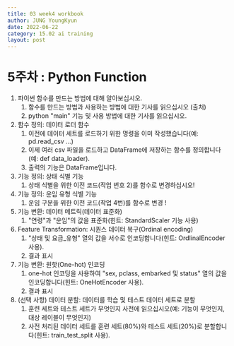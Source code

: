 ```yaml
---
title: 03 week4 workbook
author: JUNG YoungKyun
date: 2022-06-22
category: 15.02 ai training
layout: post
---
```


# 5주차 : Python Function
1. 파이썬 함수를 만드는 방법에 대해 알아보십시오.
    1. 함수를 만드는 방법과 사용하는 방법에 대한 기사를 읽으십시오 (출처)
    2. python "main" 기능 및 사용 방법에 대한 기사를 읽으십시오.
2. 함수 정의: 데이터 로더 함수
    1. 이전에 데이터 세트를 로드하기 위한 명령을 이미 작성했습니다(예: pd.read_csv …)
    2. 이제 여러 csv 파일을 로드하고 DataFrame에 저장하는 함수를 정의합니다(예: def data_loader).
    3. 출력의 기능은 DataFrame입니다.
3. 기능 정의: 상태 식별 기능
    1. 상태 식별을 위한 이전 코드(작업 번호 2)를 함수로 변경하십시오!
4. 기능 정의: 운임 유형 식별 기능
    1. 운임 구분을 위한 이전 코드(작업 4번)를 함수로 변경 !
5. 기능 변환: 데이터 메트릭(데이터 표준화)
    1. "연령"과 "운임"의 값을 표준화(힌트: StandardScaler 기능 사용)
6. Feature Transformation: 시퀀스 데이터 복구(Ordinal encoding)
    1. "상태 및 요금_유형" 열의 값을 서수로 인코딩합니다(힌트: OrdlinalEncoder 사용).
    2. 결과 표시
7. 기능 변환: 원핫(One-hot) 인코딩
    1. one-hot 인코딩을 사용하여 "sex, pclass, embarked 및 status" 열의 값을 인코딩합니다(힌트: OneHotEncoder 사용).
    2. 결과 표시
8. (선택 사항) 데이터 분할: 데이터를 학습 및 테스트 데이터 세트로 분할
    1. 훈련 세트와 테스트 세트가 무엇인지 사전에 읽으십시오(예: 기능이 무엇인지, 대상 레이블이 무엇인지)
    2. 사전 처리된 데이터 세트를 훈련 세트(80%)와 테스트 세트(20%)로 분할합니다(힌트: train_test_split 사용).